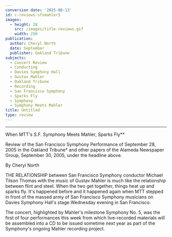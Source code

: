 ```yaml
---
conversion date: '2025-08-13'
id: c-reviews-sfsmahler5
images:
  - height: 28
    src: /images/title-reviews.gif
    width: 250
publication:
  author: Cheryl North
  date: September
  publisher: Oakland Tribune
subjects:
  - Concert Review
  - Conducting
  - Davies Symphony Hall
  - Gustav Mahler
  - Oakland Tribune
  - Recording
  - San Francisco Symphony
  - Sparks Fly
  - Symphony
  - Symphony Meets Mahler
title: Untitled
type: review
---
```


***

When MTT's S.F. Symphony Meets Mahler, Sparks Fly**

Review of the San Francisco Symphony Performance of September 28, 2005 in the Oakland Tribune* and other papers of the Alameda Newspaper Group, September 30, 2005, under the headline above.

By Cheryl North

THE RELATIONSHIP between San Francisco Symphony conductor Michael Tilson Thomas with the music of Gustav Mahler is much like the relationship between flint and steel. When the two get together, things heat up and sparks fly. It's happened before and it happened again when MTT stepped in front of the massed army of San Francisco Symphony musicians on Davies Symphony Hall's stage Wednesday evening in San Francisco.

The concert, highlighted by Mahler's milestone Symphony No. 5, was the first of four performances this week from which live-recorded materials will be assembled into a CD to be issued sometime next year as part of the Symphony's ongoing Mahler recording project.
